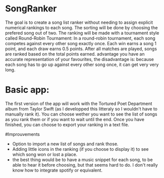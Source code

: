 # SongRanker

The goal is to create a song list ranker without needing to assign explicit numerical rankings to each song. The sorting will be done by choosing the prefered song out of two.
The ranking will be made with a tournament style called Round-Robin Tournament:
In a round-robin tournament, each song competes against every other song exactly once. Each win earns a song 1 point, and each draw earns 0.5 points. After all matches are played, songs are ranked based on the total points earned.
advantage you have an accurate representation of your favourites, the disadvantage is: because each song has to go up against every other song once, it can get very very long.

# Basic app:
The first version of the app will work with the Tortured Poet Department album from Taylor Swift (as I developped this litteraly so I wouldn't have to manually rank it). 
You can choose wether you want to see the list of songs as you rank them or if you want to wait until the end.
Once you have finished, you can choose to export your ranking in a text file.


#Improuvements
- Option to import a new list of songs and rank those.
- Adding little icons in the ranking (if you choose to display it) to see which song won or lost a place.
- the best thing would be to have a music snippet for each song, to be able to hear it before choosing, but that seems hard to do. I don't really know how to integrate spotify or equivalent.
